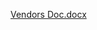 [Vendors Doc.docx](https://github.com/vaishudesai29499/Vendors-System/files/15212990/Vendors.Doc.docx)

